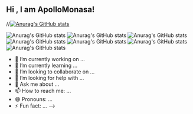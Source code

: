 ## Hi , I am ApolloMonasa!
//[![Anurag's GitHub stats](https://github-readme-stats.vercel.app/api?username=ApolloMonasa)](https://github.com/anuraghazra/github-readme-stats)

![Anurag's GitHub stats](https://github-readme-stats.vercel.app/api?username=ApolloMonasa&show_icons=true&theme=radical)
![Anurag's GitHub stats](https://github-readme-stats.vercel.app/api?username=ApolloMonasa&show_icons=true&theme=dark)
![Anurag's GitHub stats](https://github-readme-stats.vercel.app/api?username=ApolloMonasa&show_icons=true&theme=merko)
![Anurag's GitHub stats](https://github-readme-stats.vercel.app/api?username=ApolloMonasa&show_icons=true&theme=gruvbox)
![Anurag's GitHub stats](https://github-readme-stats.vercel.app/api?username=ApolloMonasa&show_icons=true&theme=tokyonight)
![Anurag's GitHub stats](https://github-readme-stats.vercel.app/api?username=ApolloMonasa&show_icons=true&theme=onedark)
![Anurag's GitHub stats](https://github-readme-stats.vercel.app/api?username=ApolloMonasa&show_icons=true&theme=cobalt)

- 🔭 I’m currently working on ...
- 🌱 I’m currently learning ...
- 👯 I’m looking to collaborate on ...
- 🤔 I’m looking for help with ...
- 💬 Ask me about ...
- 📫 How to reach me: ...
- 😄 Pronouns: ...
- ⚡ Fun fact: ...
-->
